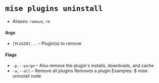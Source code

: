 # `mise plugins uninstall`
* Aliases: `remove`, `rm`
#### Args

* `[PLUGIN]...` – Plugin(s) to remove

#### Flags

* `-p,--purge` – Also remove the plugin's installs, downloads, and cache
* `-a,--all` – Remove all plugins
Removes a plugin
Examples:
  $ mise uninstall node
